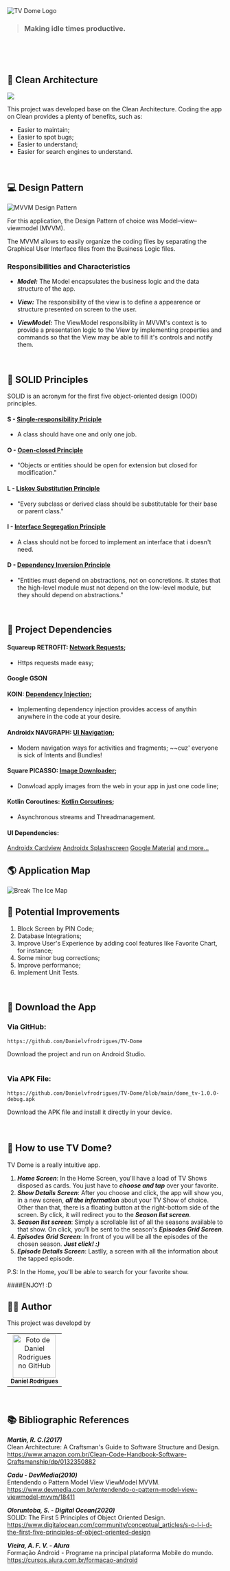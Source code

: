 <img src="https://github.com/Danielvfrodrigues/TV-Dome/blob/main/app/src/main/res/drawable/TV_DOME-removebg-preview.png" alt="TV Dome Logo">

> ### Making idle times productive.
<br>
<br>
<br>

## 📐 Clean Architecture

<img src="https://www.objective.com.br/wp-content/uploads/2020/01/Camada-de-Dados-Data-Layer.png">

This project was developed base on the Clean Architecture.
Coding the app on Clean provides a plenty of benefits, such as: 

* Easier to maintain;
* Easier to spot bugs;
* Easier to understand;
* Easier for search engines to understand.
<br>


## 💻 Design Pattern

<img src="https://cdn.ttgtmedia.com/rms/onlineimages/whatis-model_view_viewmodel.png" alt="MVVM Design Pattern">

For this application, the Design Pattern of choice was Model–view–viewmodel (MVVM).

The MVVM allows to easily organize the coding files by separating the Graphical User Interface files from the Business Logic files.

### Responsibilities and Characteristics

* ***Model:*** The Model encapsulates the business logic and the data structure of the app.

* ***View:*** The responsibility of the view is to define a appearence or structure presented on screen to the user.

* ***ViewModel:*** The ViewModel responsibility in MVVM's context is to provide a presentation logic to the View by implementing properties and commands so that the View may be able to fill it's controls and notify them.
<br>


## 🧱 SOLID Principles


SOLID is an acronym for the first five object-oriented design (OOD) principles.

#### S - <ins>Single-responsibility Priciple</ins>
* A class should have one and only one job.
#### O - <ins>Open-closed Principle</ins>
* "Objects or entities should be open for extension but closed for modification."
#### L - <ins>Liskov Substitution Principle</ins>
* "Every subclass or derived class should be substitutable for their base or parent class."
#### I - <ins>Interface Segregation Principle</ins>
* A class should not be forced to implement an interface that i doesn't need.
#### D - <ins>Dependency Inversion Principle</ins>
* "Entities must depend on abstractions, not on concretions. It states that the high-level module must not depend on the low-level module, but they should depend on abstractions."
<br>


## 📎 Project Dependencies


#### Squareup RETROFIT: <ins>Network Requests</ins>;
* Https requests made easy;

#### Google GSON

#### KOIN: <ins>Dependency Injection</ins>;
* Implementing dependency injection provides access of anythin anywhere in the code at your desire.

#### Androidx NAVGRAPH: <ins>UI Navigation</ins>;
* Modern navigation ways for activities and fragments; ~~cuz' everyone is sick of Intents and Bundles!

#### Square PICASSO: <ins>Image Downloader</ins>;
* Donwload apply images from the web in your app in just one code line;

#### Kotlin Coroutines: <ins>Kotlin Coroutines</ins>;
* Asynchronous streams and Threadmanagement.<br>

#### UI Dependencies:
<ins>Androidx Cardview</ins>
<ins>Androidx Splashscreen</ins>
<ins>Google Material</ins>
<ins>and more...</ins>


## 🌎 Application Map

<img src="https://github.com/Danielvfrodrigues/appbreaktheice/blob/master/app/src/main/res/drawable/break_the_ice_map.png" alt="Break The Ice Map"> 
<br>


## 🔨 Potential Improvements


1. Block Screen by PIN Code;
2. Database Integrations;
3. Improve User's Experience by adding cool features like Favorite Chart, for instance;
4. Some minor bug corrections;
5. Improve performance;
6. Implement Unit Tests.

<br>

## 💾 Download the App


### Via GitHub:
```
https://github.com/Danielvfrodrigues/TV-Dome
```
Download the project and run on Android Studio.
<br>
<br>

### Via APK File:
```
https://github.com/Danielvfrodrigues/TV-Dome/blob/main/dome_tv-1.0.0-debug.apk
```
Download the APK file and install it directly in your device.
<br>
<br>
<br>


## 🚀 How to use TV Dome?


TV Dome is a really intuitive app.

1. ***Home Screen***: In the Home Screen, you'll have a load of TV Shows disposed as cards. You just have to ***choose and tap*** over your favorite.
2. ***Show Details Screen***: After you choose and click, the app will show you, in a new screen, ***all the information*** about your TV Show of choice. Other than that, there is a floating button at the right-bottom side of the screen. By click, it will redirect you to the ***Season list screen***.
3. ***Season list screen***: Simply a scrollable list of all the seasons available to that show. On click, you'll be sent to the season's ***Episodes Grid Screen***.
4. ***Episodes Grid Screen***: In front of you will be all the episodes of the chosen season. ***Just click! :)***
5. ***Episode Details Screen***: Lastlly, a screen with all the information about the tapped episode.

P.S: In the Home, you'll be able to search for your favorite show.

####ENJOY! :D

## 👨‍🚀 Author

This project was developd by

<table>
  <tr>
    <td align="center">
      <a href="https://www.linkedin.com/in/danielvfrodrigues/">
        <img src="https://avatars3.githubusercontent.com/u/78156528" width="100px;" alt="Foto de Daniel Rodrigues no GitHub"/><br>
        <sub>
          <b>Daniel Rodrigues</b>
        </sub>
      </a>
    </td>
  </tr>
</table>
<br>


## 📚 Bibliographic References<br>


***Martin, R. C.(2017)***  <br>
Clean Architecture: A Craftsman's Guide to Software Structure and Design. <br>
https://www.amazon.com.br/Clean-Code-Handbook-Software-Craftsmanship/dp/0132350882

***Cadu - DevMedia(2010)*** <br>
Entendendo o Pattern Model View ViewModel MVVM. <br>
https://www.devmedia.com.br/entendendo-o-pattern-model-view-viewmodel-mvvm/18411

***Oloruntoba, S. - Digital Ocean(2020)*** <br>
SOLID: The First 5 Principles of Object Oriented Design. <br>
https://www.digitalocean.com/community/conceptual_articles/s-o-l-i-d-the-first-five-principles-of-object-oriented-design

***Vieira, A. F. V. - Alura*** <br>
Formação Android - Programe na principal plataforma Mobile do mundo. <br>
https://cursos.alura.com.br/formacao-android
